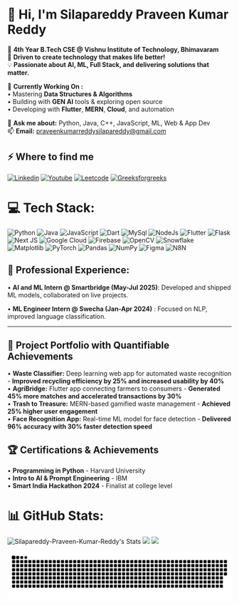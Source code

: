 # <h1 align="left">👋 Hi, I'm Silapareddy Praveen Kumar Reddy</h1>

🏫 **4th Year B.Tech CSE @ Vishnu Institute of Technology, Bhimavaram**  
🎯 **Driven to create technology that makes life better!**  
💡 **Passionate about AI, ML, Full Stack, and delivering solutions that matter.**  

🚀 **Currently Working On :**  
• Mastering **Data Structures & Algorithms**  
• Building with **GEN AI** tools & exploring open source  
• Developing with **Flutter**, **MERN**, **Cloud**, and automation  


💬 **Ask me about:** Python, Java, C++, JavaScript, ML, Web & App Dev  
📫 **Email:** praveenkumarreddysilapareddy@gmail.com 

## ⚡️ Where to find me

<p>
<a target="_blank" href="https://www.linkedin.com/in/silapareddy-praveen/" style="display: inline-block;"><img src="https://img.shields.io/badge/linkedin-logo?style=for-the-badge&logo=linkedin&logoColor=white&color=%230a77b6" alt="Linkedin" /></a> 
<a target="_blank" href="https://www.youtube.com/@praveenpraveen8014" style="display: inline-block;"><img src="https://img.shields.io/badge/youtube-logo?style=for-the-badge&logo=youtube&logoColor=white&color=%23cc0000" alt="Youtube" /></a>
<a target="_blank" href="[https://twitter.com/Praveen_silaprd](https://leetcode.com/u/SqePPgOvxd/)" style="display: inline-block;"><img src="https://img.shields.io/badge/leetcode-logo?style=for-the-badge&logo=leetcode&logoColor=white&color=%230f1419" alt="Leetcode" /></a>
<a target="_blank" href="https://www.geeksforgeeks.org/user/22pa1aq04z/" style="display: inline-block;"><img src="https://img.shields.io/badge/geeksforgeeks-%2300C853.svg?&style=for-the-badge&logo=geeksforgeeks&logoColor=white"alt="Greeksforgreeks" /></a>
</p>

# 💻 Tech Stack:
![Python](https://img.shields.io/badge/python-3670A0?style=for-the-badge&logo=python&logoColor=ffdd54) ![Java](https://img.shields.io/badge/java-%23ED8B00.svg?style=for-the-badge&logo=openjdk&logoColor=white) ![JavaScript](https://img.shields.io/badge/javascript-%23323330.svg?style=for-the-badge&logo=javascript&logoColor=%23F7DF1E) ![Dart](https://img.shields.io/badge/dart-%23F24E1E.svg?style=for-the-badge&logo=dart&logoColor=white) ![MySql](https://img.shields.io/badge/mysql-3670A0?style=for-the-badge&logo=mysql&logoColor=ffdd54) ![NodeJs](https://img.shields.io/badge/node.js-%2301323.svg?style=for-the-badge&logo=node.js&logoColor=white) ![Flutter](https://img.shields.io/badge/Flutter-%2302569B.svg?style=for-the-badge&logo=Flutter&logoColor=white) ![Flask](https://img.shields.io/badge/flask-%23000.svg?style=for-the-badge&logo=flask&logoColor=white) ![Next JS](https://img.shields.io/badge/Next-black?style=for-the-badge&logo=next.js&logoColor=white) ![Google Cloud](https://img.shields.io/badge/GoogleCloud-%234285F4.svg?style=for-the-badge&logo=google-cloud&logoColor=white) ![Firebase](https://img.shields.io/badge/firebase-%23039BE5.svg?style=for-the-badge&logo=firebase) ![OpenCV](https://img.shields.io/badge/opencv-%23white.svg?style=for-the-badge&logo=opencv&logoColor=white) ![Snowflake](https://img.shields.io/badge/snowflake-%2329B5E8.svg?style=for-the-badge&logo=snowflake&logoColor=white) ![Matplotlib](https://img.shields.io/badge/Matplotlib-%23ffff0f.svg?style=for-the-badge&logo=Matplotlib&logoColor=black) ![PyTorch](https://img.shields.io/badge/PyTorch-%23EE4C2C.svg?style=for-the-badge&logo=PyTorch&logoColor=white) ![Pandas](https://img.shields.io/badge/pandas-%23150458.svg?style=for-the-badge&logo=pandas&logoColor=white) ![NumPy](https://img.shields.io/badge/numpy-%23013243.svg?style=for-the-badge&logo=numpy&logoColor=white) ![Figma](https://img.shields.io/badge/figma-%23F241E.svg?style=for-the-badge&logo=figma&logoColor=white) ![N8N](https://img.shields.io/badge/n8n-%23F24E1E.svg?style=for-the-badge&logo=n8n&logoColor=white)

 ## 💼 **Professional Experience:**  
• **AI and ML Intern @ Smartbridge (May-Jul 2025)**: Developed and shipped ML models, collaborated on live projects.

• **ML Engineer Intern @ Swecha (Jan-Apr 2024)** : Focused on NLP, improved language classification. 

---
 ## 🚀 **Project Portfolio with Quantifiable Achievements**
• **Waste Classifier:** Deep learning web app for automated waste recognition - **Improved recycling efficiency by 25% and increased usability by 40%**  
• **AgriBridge:** Flutter app connecting farmers to consumers - **Generated 45% more matches and accelerated transactions by 30%**  
• **Trash to Treasure:** MERN-based gamified waste management - **Achieved 25% higher user engagement**  
• **Face Recognition App:** Real-time ML model for face detection - **Delivered 96% accuracy with 30% faster detection speed**  

## 🏆 **Certifications & Achievements**
• **Programming in Python** - Harvard University  
• **Intro to AI & Prompt Engineering** - IBM  
• **Smart India Hackathon 2024** - Finalist at college level  


# 📊 GitHub Stats:
![Silapareddy-Praveen-Kumar-Reddy's Stats](https://github-readme-stats.vercel.app/api?username=Silapareddy-Praveen-Kumar-Reddy&theme=dark&show_icons=true&hide_border=true&count_private=true) 
![](https://nirzak-streak-stats.vercel.app/?user=Silapareddy-Praveen-Kumar-Reddy&theme=dark&hide_border=true)
 ![](https://github-readme-stats.vercel.app/api/top-langs/?username=Silapareddy-Praveen-Kumar-Reddy&theme=dark&hide_border=true&include_all_commits=true&count_private=true&layout=compact)

<picture>
  <source media="(prefers-color-scheme: dark)" srcset="https://raw.githubusercontent.com/Silapareddy-Praveen-Kumar-Reddy/Silapareddy-Praveen-Kumar-Reddy/output/github-snake-dark.svg" />
  <source media="(prefers-color-scheme: light)" srcset="https://raw.githubusercontent.com/Silapareddy-Praveen-Kumar-Reddy/Silapareddy-Praveen-Kumar-Reddy/output/github-snake.svg" />
  <img alt="github-snake" src="https://raw.githubusercontent.com/Silapareddy-Praveen-Kumar-Reddy/Silapareddy-Praveen-Kumar-Reddy/output/github-snake.svg" />
</picture>
